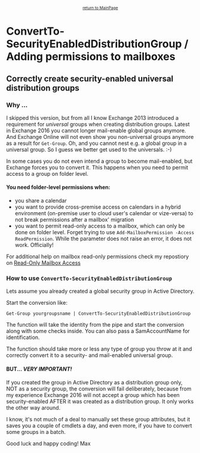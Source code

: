 <center><a href="https://otterkring.github.io/MainPage" style="font-size:75%;">return to MainPage</a></center>

# ConvertTo-SecurityEnabledDistributionGroup / Adding permissions to mailboxes
## Correctly create security-enabled universal distribution groups



### Why ...

I skipped this version, but from all I know Exchange 2013 introduced a requirement for _universal_ groups when creating distribution groups. Latest in Exchange 2016 you cannot longer mail-enable global groups anymore. And Exchange Online will not even show you non-universal groups anymore as a result for `Get-Group`. Oh, and you cannot nest e.g. a global group in a universal group. So I guess we better get used to the universals. :-)

In some cases you do not even intend a group to become mail-enabled, but Exchange forces you to convert it. This happens when you need to permit access to a group on folder level.

#### You need folder-level permissions when:
- you share a calendar
- you want to provide cross-premise access on calendars in a hybrid environment (on-premise user to cloud user's calendar or vize-versa) to not break permissions after a mailbox' migration
- you want to permit read-only access to a mailbox, which can only be done on folder level. Forget trying to use `Add-MailboxPermission -Access ReadPermission`. While the parameter does not raise an error, it does not work. Officially!

For additional help on mailbox read-only permissions check my repostiory on [Read-Only Mailbox Access](https://otterkring.github.io/PS_ReadOnlyMailboxAccess/)

### How to use `ConvertTo-SecurityEnabledDistributionGroup`

Lets assume you already created a global security group in Active Directory.

Start the conversion like:

`Get-Group yourgroupsname | ConvertTo-SecurityEnabledDistributionGroup`

The function will take the identity from the pipe and start the conversion along with some checks inside. You can also pass a SamAccountName for identification.

The function should take more or less any type of group you throw at it and correctly convert it to a security- and mail-enabled universal group.

#### BUT... *VERY IMPORTANT!*

If you created the group in Active Directory as a distribution group only, NOT as a security group, the conversion will fail deliberately, because from my experience Exchange 2016 will not accept a group which has been security-enabled AFTER it was created as a distribution group. It only works the other way around.




I know, it's not much of a deal to manually set these group attributes, but it saves you a couple of cmdlets a day, and even more, if you have to convert some groups in a batch.


Good luck and happy coding!
Max